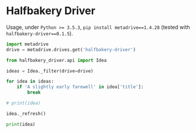 # Halfbakery Driver

Usage, under `Python >= 3.5.3`, `pip install metadrive==1.4.28` (tested with `halfbakery-driver==0.1.5`).

```python
import metadrive
drive = metadrive.drives.get('halfbakery-driver')

from halfbakery_driver.api import Idea

ideas = Idea._filter(drive=drive)

for idea in ideas:
    if 'A slightly early farewell' in idea['title']:
        break

# print(idea)

idea._refresh()

print(idea)
```

